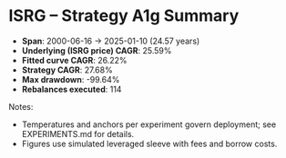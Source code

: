 # ISRG – Strategy A1g Summary

- **Span**: 2000-06-16 → 2025-01-10 (24.57 years)
- **Underlying (ISRG price) CAGR**: 25.59%
- **Fitted curve CAGR**: 26.22%
- **Strategy CAGR**: 27.68%
- **Max drawdown**: -99.64%
- **Rebalances executed**: 114

Notes:

- Temperatures and anchors per experiment govern deployment; see EXPERIMENTS.md for details.
- Figures use simulated leveraged sleeve with fees and borrow costs.
